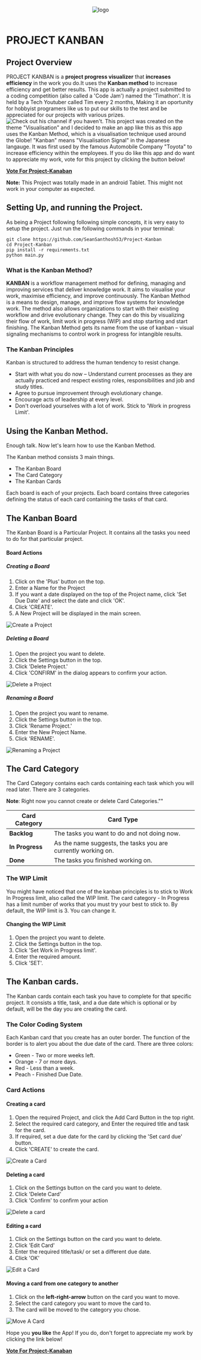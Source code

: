 <br>

<div align="center">
  <img src="https://i.ibb.co/mz992rY/Project-Kanban-Logo.png" alt="logo">

  <br>
  <br>

</div>



# PROJECT KANBAN
## Project Overview
PROJECT KANBAN is a **project progress visualizer** that **increases efficiency** in the work you do.It uses the **Kanban method** to increase efficiency and get better results.
This app is actually a project submitted to a coding competition (also called a 'Code Jam') named the 'Timathon'. It is held by a Tech Youtuber called Tim every 2 months, Making it an oportunity for hobbyist programers like us to put our skills to the test and be appreciated for our projects with various prizes. ![Check out his channel if you haven't.](https://www.youtube.com/channel/UC4JX40jDee_tINbkjycV4Sg)
This project was created on the theme "Visualisation" and I decided to make an app like this as this app uses the Kanban Method, which is a visualisation technique used around the Globe!
"Kanban" means "Visualisation Signal" in the Japanese langauge. It was first used by the famous Automobile Company "Toyota" to increase efficiency within the employees.
If you do like this app and do want to appreciate my work, vote for this project by clicking the button below!


**[Vote For Project-Kanaban](https://twtcodejam.net/timathon/vote/724)**

**Note:** This Project was totally made in an android Tablet. This might not work in your computer as expected.


## Setting Up, and running the Project.
As being a Project following following simple concepts, it is very easy to setup the project.
Just run the following commands in your terminal:

```
git clone https://github.com/SeanSanthosh53/Project-Kanban
cd Project-Kanban
pip install -r requirements.txt
python main.py
```



### What is the Kanban Method?
**KANBAN** is a workflow management method for defining, managing and improving services that deliver knowledge work. It aims to visualise your work, maximise efficiency, and improve continuously.
The Kanban Method is a means to design, manage, and improve flow systems for knowledge work. The method also allows organizations to start with their existing workflow and drive evolutionary change. They can do this by visualizing their flow of work, limit work in progress (WIP) and stop starting and start finishing.
The Kanban Method gets its name from the use of kanban – visual signaling mechanisms to control work in progress for intangible results.

### The Kanban Principles
Kanban is structured to address the human tendency to resist change.

- Start with what you do now – Understand current processes as they are actually practiced and respect existing roles, responsibilities and job and study titles.
- Agree to pursue improvement through evolutionary change.
- Encourage acts of leadership at every level.
- Don't overload yourselves with a lot of work. Stick to 'Work in progress Limit'.


## Using the Kanban Method.

Enough talk. Now let's learn how to use the Kanban Method.

The Kanban method consists 3 main things.

- The Kanban Board
- The Card Category
- The Kanban Cards


Each board is each of your projects. Each board contains three categories defining the status of each card containing the tasks of that card.

## The Kanban Board

The Kanban Board is a Particular Project. It contains all the tasks you need to do for that particular project.

#### Board Actions

##### Creating a Board

1. Click on the 'Plus' button on the top.
2. Enter a Name for the Project
3. If you want a date displayed on the top of the Project name, click 'Set Due Date' and select the date and click 'OK'.
4. Click 'CREATE'.
5. A New Project will be displayed in the main screen.

![Create a Project](https://i.ibb.co/kg1HZFM/Create-a-Project.gif)


##### Deleting a Board

1. Open the project you want to delete.
2. Click the Settings button in the top.
3. Click 'Delete Project.'
4. Click 'CONFIRM' in the dialog appears to confirm your action.


![Delete a Project](https://i.ibb.co/ww1xzm2/Delete-a-Project.gif)


##### Renaming a Board

1. Open the project you want to rename.
2. Click the Settings button in the top.
3. Click 'Rename Project.'
4. Enter the New Project Name.
5. Click 'RENAME'.

![Renaming a Project](https://i.ibb.co/hRw9GWs/Rename-a-Project.gif)



## The Card Category

The Card Category contains each cards containing each task which you will read later.
There are 3 categories.

**Note**: Right now you cannot create or delete Card Categories.""

| Card Category | Card Type |
|---- | -----|
| **Backlog** | The tasks you want to do and not doing now.|
| **In Progress** | As the name suggests, the tasks you are currently working on.|
| **Done** | The tasks you finished working on.|


### The WIP Limit

You might have noticed that one of the kanban principles is to stick to Work In Progress limit, also called the WIP limit.
The card category - In Progress has a limit number of works that you must try your best to stick to. By default, the WIP limit is 3. You can change it.

#### Changing the WIP Limit


1. Open the project you want to delete.
2. Click the Settings button in the top.
3. Click 'Set Work in Progress limit'.
4. Enter the required amount.
5. Click 'SET'.




## The Kanban cards.

The Kanban cards contain each task you have to complete for that specific project. It consists a title, task, and a due date which is optional or by default, will be the day you are creating the card.

### The Color Coding System

Each Kanban card that you create has an outer border. The function of the border is to alert you about the due date of the card. There are three colors:

- Green - Two or more weeks left.
- Orange - 7 or more days.
- Red - Less than a week.
- Peach - Finished Due Date.



### Card Actions

#### Creating a card

1. Open the required Project, and click the Add Card Button in the top right.
2. Select the required card category, and Enter the required title and task for the card.
3. If required, set a due date for the card by clicking the 'Set card due' button.
4. Click 'CREATE' to create the card.


![Create a Card](https://i.ibb.co/JpjqGbs/Create-a-Card.gif)


#### Deleting a card

1. Click on the Settings button on the card you want to delete.
2. Click 'Delete Card'
3. Click 'Confirm' to confirm your action

![Delete a card](https://i.ibb.co/NpsXDKz/Delete-a-Card.gif)


#### Editing a card

1. Click on the Settings button on the card you want to delete.
2. Click 'Edit Card'
3. Enter the required title/task/ or set a different due date.
4. Click 'OK'

![Edit a Card](https://i.ibb.co/yk0b7GQ/Edit-a-Card.gif)


#### Moving a card from one category to another

1. Click on the **left-right-arrow** button on the card you want to move.
2. Select the card category you want to move the card to.
3. The card will be moved to the category you chose.

![Move A Card](https://i.ibb.co/1d6GMJT/Move-a-card.gif) 



Hope you **you like** the App!
If you do, don't forget to appreciate my work by clicking the link below!


**[Vote For Project-Kanaban](https://twtcodejam.net/timathon/vote/724)**



